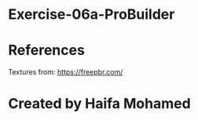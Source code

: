 # Exercise-06a-ProBuilder

# References

Textures from: https://freepbr.com/

# Created by Haifa Mohamed

